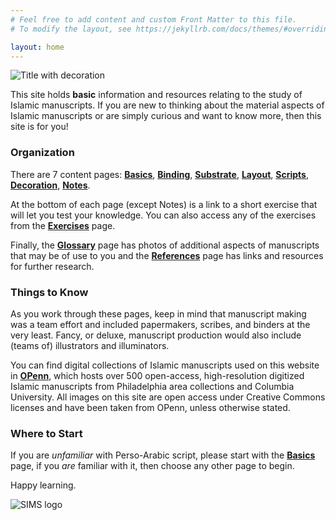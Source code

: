```yaml
---
# Feel free to add content and custom Front Matter to this file.
# To modify the layout, see https://jekyllrb.com/docs/themes/#overriding-theme-defaults

layout: home
---
```

![Title with decoration](/islamicmss/assets/basics.jpg)

This site holds **basic** information and resources relating to  the study of Islamic manuscripts. If you are new to thinking about the material aspects of Islamic manuscripts or are simply curious and want to know more, then this site is for you!

### **Organization**

 There are 7 content pages: [**Basics**](/islamicmss/basics/), [**Binding**](/islamicmss/binding/), [**Substrate**](/islamicmss/substrate/), [**Layout**](/islamicmss/layout/), [**Scripts**](/islamicmss/scripts/), [**Decoration**](/islamicmss/decoration/), [**Notes**](/islamicmss/notes/).

 At the bottom of each page (except Notes) is a link to a short exercise that will let you test your knowledge. You can also access any of the exercises from the [**Exercises**](/islamicmss/exercises) page.

 Finally, the [**Glossary**](/islamicmss/glossary/) page has photos of additional aspects of manuscripts that may be of use to you and the [**References**](/islamicmss/references/) page has links and resources for further research.

### **Things to Know**

As you work through these pages, keep in mind that manuscript making was a team effort and included papermakers, scribes,  and binders at the very least. Fancy, or deluxe, manuscript production would also include (teams of) illustrators and illuminators.

You can find digital collections of Islamic manuscripts used on this website in [**OPenn**](http://openn.library.upenn.edu/html/muslimworld_contents.html), which hosts over 500 open-access, high-resolution digitized Islamic manuscripts from Philadelphia area collections and Columbia University. All images on this site are open access under Creative Commons licenses and have been taken from OPenn, unless otherwise stated.

### **Where to Start**

If you are *unfamiliar* with Perso-Arabic script, please start with the [**Basics**](/islamicmss/basics/) page, if you *are* familiar with it, then choose any other page to begin.


Happy learning.

![SIMS logo](/islamicmss/assets/sims-small.jpg)
